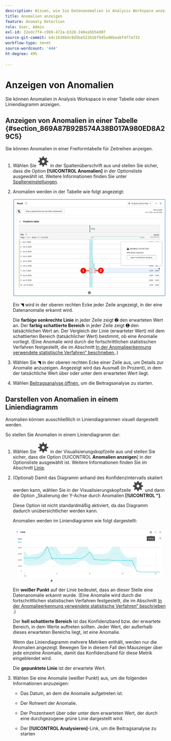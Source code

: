 ```yaml
---
description: Wissen, wie Sie Datenanomalien in Analysis Workspace anzeigen und analysieren können.
title: Anomalien anzeigen
feature: Anomaly Detection
role: User, Admin
exl-id: 32edc7f4-c9b9-472a-b328-246ea5b54d07
source-git-commit: b4c1636bdc9d5be522b16f945a46beabf4f7a733
workflow-type: tm+mt
source-wordcount: '444'
ht-degree: 49%

---
```


# Anzeigen von Anomalien

Sie können Anomalien in Analysis Workspace in einer Tabelle oder einem Liniendiagramm anzeigen.

## Anzeigen von Anomalien in einer Tabelle {#section_869A87B92B574A38B017A980ED8A29C5}

Sie können Anomalien in einer Freiformtabelle für Zeitreihen anzeigen.

1. Wählen Sie ![Einstellung](/help/assets/icons/Setting.svg) in der Spaltenüberschrift aus und stellen Sie sicher, dass die Option **[!UICONTROL Anomalien]** in der Optionsliste ausgewählt ist. Weitere Informationen finden Sie unter [Spalteneinstellungen](/help/analyze/analysis-workspace/visualizations/freeform-table/column-row-settings/column-settings.md).

1. Anomalien werden in der Tabelle wie folgt angezeigt:

   ![Anomalien erkannt](assets/anomaly-detected.png)

   Ein ◥ wird in der oberen rechten Ecke jeder Zeile angezeigt, in der eine Datenanomalie erkannt wird.

   Die **farbige senkrechte Linie** in jeder Zeile zeigt ➋ den erwarteten Wert an. Der **farbig schattierte Bereich** in jeder Zeile zeigt ➊ den tatsächlichen Wert an. Der Vergleich der Linie (erwarteter Wert) mit dem schattierten Bereich (tatsächlicher Wert) bestimmt, ob eine Anomalie vorliegt. (Eine Anomalie wird durch die fortschrittlichen statistischen Verfahren festgestellt, die im Abschnitt [In der Anomalieerkennung verwendete statistische Verfahren“ beschrieben ](/help/analyze/analysis-workspace/c-anomaly-detection/statistics-anomaly-detection.md).)

1. Wählen Sie ◥ in der oberen rechten Ecke einer Zeile aus, um Details zur Anomalie anzuzeigen. Angezeigt wird das Ausmaß (in Prozent), in dem der tatsächliche Wert über oder unter dem erwarteten Wert liegt.
1. Wählen [Beitragsanalyse öffnen](run-contribution-analysis.md), um die Beitragsanalyse zu starten.

## Darstellen von Anomalien in einem Liniendiagramm

Anomalien können ausschließlich in Liniendiagrammen visuell dargestellt werden.

So stellen Sie Anomalien in einem Liniendiagramm dar:

1. Wählen Sie ![Einstellung](/help/assets/icons/Setting.svg) in der Visualisierungskopfzeile aus und stellen Sie sicher, dass die Option [!UICONTROL **Anomalien anzeigen**] in der Optionsliste ausgewählt ist. Weitere Informationen finden Sie im Abschnitt [Linie](/help/analyze/analysis-workspace/visualizations/line.md).

1. (Optional) Damit das Diagramm anhand des Konfidenzintervalls skaliert werden kann, wählen Sie in der Visualisierungskopfzeile ![Einstellung](/help/assets/icons/Setting.svg) und dann die Option „Skalierung der Y-Achse durch Anomalien **[!UICONTROL &quot;]**.

   Diese Option ist nicht standardmäßig aktiviert, da das Diagramm dadurch unübersichtlicher werden kann.

   Anomalien werden im Liniendiagramm wie folgt dargestellt:

   ![Anomalieerkennung für Linienvisualisierung](assets/anomaly-detected-line.gif)

   Ein **weißer Punkt** auf der Linie bedeutet, dass an dieser Stelle eine Datenanomalie erkannt wurde. (Eine Anomalie wird durch die fortschrittlichen statistischen Verfahren festgestellt, die im Abschnitt [In der Anomalieerkennung verwendete statistische Verfahren“ beschrieben ](/help/analyze/analysis-workspace/c-anomaly-detection/statistics-anomaly-detection.md).)

   Der **hell schattierte Bereich** ist das Konfidenzband bzw. der erwartete Bereich, in dem Werte auftreten sollten. Jeder Wert, der außerhalb dieses erwarteten Bereichs liegt, ist eine Anomalie.

   Wenn das Liniendiagramm mehrere Metriken enthält, werden nur die Anomalien angezeigt. Bewegen Sie in diesem Fall den Mauszeiger über jede einzelne Anomalie, damit das Konfidenzband für diese Metrik eingeblendet wird.

   Die **gepunktete Linie** ist der erwartete Wert.

1. Wählen Sie eine Anomalie (weißer Punkt) aus, um die folgenden Informationen anzuzeigen:

   * Das Datum, an dem die Anomalie aufgetreten ist.

   * Der Rohwert der Anomalie.

   * Der Prozentwert über oder unter dem erwarteten Wert, der durch eine durchgezogene grüne Linie dargestellt wird.

   * Der **[!UICONTROL Analysieren]**-Link, um die Beitragsanalyse zu starten






